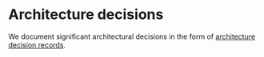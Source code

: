 # Architecture decisions

We document significant architectural decisions in the form of [architecture decision records](https://github.com/joelparkerhenderson/architecture-decision-record).
